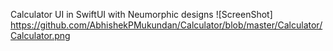 Calculator UI in SwiftUI with Neumorphic designs 
![ScreenShot] https://github.com/AbhishekPMukundan/Calculator/blob/master/Calculator/Calculator.png
